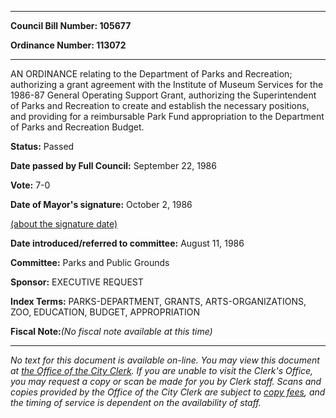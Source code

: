 

********

**Council Bill Number: 105677**
   
**Ordinance Number: 113072**
********

 AN ORDINANCE relating to the Department of Parks and Recreation; authorizing a grant agreement with the Institute of Museum Services for the 1986-87 General Operating Support Grant, authorizing the Superintendent of Parks and Recreation to create and establish the necessary positions, and providing for a reimbursable Park Fund appropriation to the Department of Parks and Recreation Budget.

**Status:** Passed
   
**Date passed by Full Council:** September 22, 1986
   
**Vote:** 7-0
   
**Date of Mayor's signature:** October 2, 1986
   
[(about the signature date)](/~public/approvaldate.htm)
   
   
   
**Date introduced/referred to committee:** August 11, 1986
   
**Committee:** Parks and Public Grounds
   
**Sponsor:** EXECUTIVE REQUEST
   
   
**Index Terms:** PARKS-DEPARTMENT, GRANTS, ARTS-ORGANIZATIONS, ZOO, EDUCATION, BUDGET, APPROPRIATION

**Fiscal Note:**_(No fiscal note available at this time)_
********

_No text for this document is available on-line. You may view this document at [the Office of the City Clerk](http://www.seattle.gov/leg/clerk/contactUs.htm). If you are unable to visit the Clerk's Office, you may request a copy or scan be made for you by Clerk staff. Scans and copies provided by the Office of the City Clerk are subject to [copy fees](http://clerk.seattle.gov/~public/clerkfees.htm), and the timing of service is dependent on the availability of staff._

